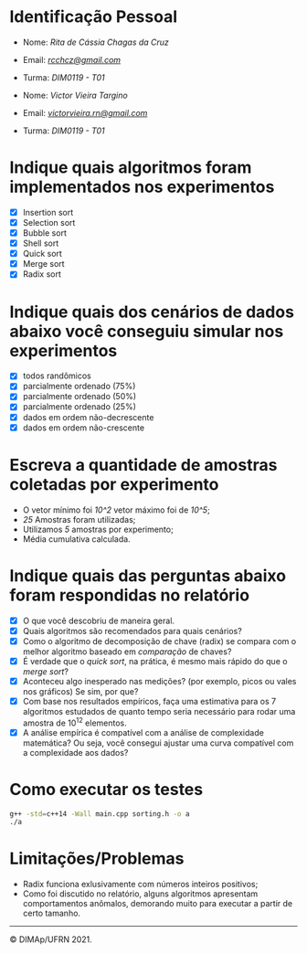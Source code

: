 ﻿# Identificação Pessoal

- Nome: *Rita de Cássia Chagas da Cruz*
- Email: *rcchcz@gmail.com*
- Turma: *DIM0119 - T01*

- Nome: *Victor Vieira Targino*
- Email: *victorvieira.rn@gmail.com*
- Turma: *DIM0119 - T01*

# Indique quais algoritmos foram implementados nos experimentos

- [x] Insertion sort
- [x] Selection sort
- [x] Bubble sort
- [x] Shell sort
- [x] Quick sort
- [x] Merge sort
- [x] Radix sort

# Indique quais dos cenários de dados abaixo você conseguiu simular nos experimentos

- [x] todos randômicos
- [x] parcialmente ordenado (75%)
- [x] parcialmente ordenado (50%)
- [x] parcialmente ordenado (25%)
- [x] dados em ordem não-decrescente
- [x] dados em ordem não-crescente

# Escreva a quantidade de amostras coletadas por experimento
- O vetor mínimo foi _10^2_ vetor máximo foi de _10^5_;
- _25_ Amostras foram utilizadas;
- Utilizamos _5_ amostras por experimento;
- Média cumulativa calculada.

# Indique quais das perguntas abaixo foram respondidas no relatório

- [X] O que você descobriu de maneira geral.
- [X] Quais algoritmos são recomendados para quais cenários?
- [X] Como o algoritmo de decomposição de chave (radix) se compara com o melhor algoritmo baseado em _comparação_ de chaves?
- [X] É verdade que o _quick sort_, na prática, é mesmo mais rápido do que o _merge sort_?
- [X] Aconteceu algo inesperado nas medições? (por exemplo, picos ou vales nos gráficos) Se sim, por que?
- [X] Com base nos resultados empíricos, faça uma estimativa para os 7 algoritmos estudados de quanto tempo seria necessário para rodar uma amostra de $10^{12}$ elementos.
- [x] A análise empírica é compatível com a análise de complexidade matemática? Ou seja, você consegui ajustar uma curva compatível com a complexidade aos dados?

# Como executar os testes
~~~bash
g++ -std=c++14 -Wall main.cpp sorting.h -o a
./a
~~~

# Limitações/Problemas

- Radix funciona exlusivamente com números inteiros positivos;
- Como foi discutido no relatório, alguns algoritmos apresentam comportamentos anômalos, demorando muito para executar a partir de certo tamanho.
--------
&copy; DIMAp/UFRN 2021.
